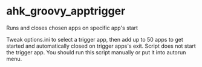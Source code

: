 # ahk_groovy_apptrigger
Runs and closes chosen apps on specific app's start

Tweak options.ini to select a trigger app, then add up to 50 apps to get started and automatically closed on trigger apps's exit.
Script does not start the trigger app. You should run this script manually or put it into autorun menu.
